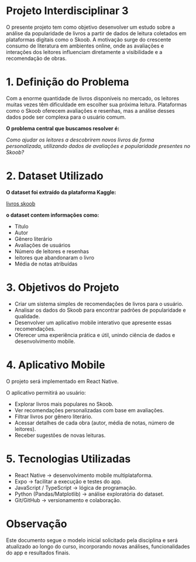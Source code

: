 # Projeto Interdisciplinar 3

O presente projeto tem como objetivo desenvolver um estudo sobre a análise da popularidade de livros a partir de dados de leitura coletados em plataformas digitais como o Skoob. A motivação surge do crescente consumo de literatura em ambientes online, onde as avaliações e interações dos leitores influenciam diretamente a visibilidade e a recomendação de obras.

# 1. Definição do Problema

Com a enorme quantidade de livros disponíveis no mercado, os leitores muitas vezes têm dificuldade em escolher sua próxima leitura. Plataformas como o Skoob oferecem avaliações e resenhas, mas a análise desses dados pode ser complexa para o usuário comum.

**O problema central que buscamos resolver é:**

*Como ajudar os leitores a descobrirem novos livros de forma personalizada, utilizando dados de avaliações e popularidade presentes no Skoob?*

# 2. Dataset Utilizado

**O dataset foi extraído da plataforma Kaggle:**

[livros skoob](https://www.kaggle.com/datasets/victorstein/livros-skoob)

**o dataset contem informações como:**

- Título
- Autor
- Gênero literário
- Avaliações de usuários
- Número de leitores e resenhas
- leitores que abandonaram o livro
- Média de notas atribuídas

# 3. Objetivos do Projeto

- Criar um sistema simples de recomendações de livros para o usuário.
- Analisar os dados do Skoob para encontrar padrões de popularidade e qualidade.
- Desenvolver um aplicativo mobile interativo que apresente essas recomendações.
- Oferecer uma experiência prática e útil, unindo ciência de dados e desenvolvimento mobile.

# 4. Aplicativo Mobile

O projeto será implementado em React Native.

O aplicativo permitirá ao usuário:

- Explorar livros mais populares no Skoob.
- Ver recomendações personalizadas com base em avaliações.
- Filtrar livros por gênero literário.
- Acessar detalhes de cada obra (autor, média de notas, número de leitores).
- Receber sugestões de novas leituras.

# 5. Tecnologias Utilizadas

- React Native → desenvolvimento mobile multiplataforma.
- Expo → facilitar a execução e testes do app.
- JavaScript / TypeScript → lógica de programação.
- Python (Pandas/Matplotlib) → análise exploratória do dataset.
- Git/GitHub → versionamento e colaboração.

# Observação

Este documento segue o modelo inicial solicitado pela disciplina e será atualizado ao longo do curso, incorporando novas análises, funcionalidades do app e resultados finais.
